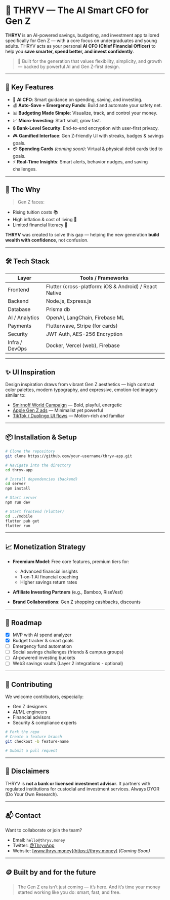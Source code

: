 # 🌟 THRYV — The AI Smart CFO for Gen Z

**THRYV** is an AI-powered savings, budgeting, and investment app tailored specifically for Gen Z — with a core focus on undergraduates and young adults. THRYV acts as your personal **AI CFO (Chief Financial Officer)** to help you **save smarter, spend better, and invest confidently**.

> 💸 Built for the generation that values flexibility, simplicity, and growth — backed by powerful AI and Gen Z-first design.

---

## 🚀 Key Features

- 🧠 **AI CFO**: Smart guidance on spending, saving, and investing.
- 💰 **Auto-Save + Emergency Funds**: Build and automate your safety net.
- 📊 **Budgeting Made Simple**: Visualize, track, and control your money.
- 📈 **Micro-Investing**: Start small, grow fast.
- 🔒 **Bank-Level Security**: End-to-end encryption with user-first privacy.
- 🎮 **Gamified Interface**: Gen Z-friendly UI with streaks, badges & savings goals.
- 💳 **Spending Cards** *(coming soon)*: Virtual & physical debit cards tied to goals.
- ⚡ **Real-Time Insights**: Smart alerts, behavior nudges, and saving challenges.

---

## 🧠 The Why

> Gen Z faces:
- Rising tuition costs 📚
- High inflation & cost of living 💸
- Limited financial literacy 🧾

**THRYV** was created to solve this gap — helping the new generation **build wealth with confidence**, not confusion.

---

## 🛠️ Tech Stack

| Layer          | Tools / Frameworks                |
|----------------|----------------------------------|
| Frontend       | Flutter (cross-platform: iOS & Android) / React Native |
| Backend        | Node.js, Express.js              |
| Database       | Prisma db                          |
| AI / Analytics | OpenAI, LangChain, Firebase ML   |
| Payments       | Flutterwave, Stripe (for cards)  |
| Security       | JWT Auth, AES-256 Encryption     |
| Infra / DevOps | Docker, Vercel (web), Firebase   |

---

## ✨ UI Inspiration

Design inspiration draws from vibrant Gen Z aesthetics — high contrast color palettes, modern typography, and expressive, emotion-led imagery similar to:

- [Smirnoff World Campaign](#) — Bold, playful, energetic
- [Apple Gen Z ads](#) — Minimalist yet powerful
- [TikTok / Duolingo UI flows](#) — Motion-rich and familiar

---

## 📦 Installation & Setup

```bash
# Clone the repository
git clone https://github.com/your-username/thryv-app.git

# Navigate into the directory
cd thryv-app

# Install dependencies (backend)
cd server
npm install

# Start server
npm run dev

# Start frontend (Flutter)
cd ../mobile
flutter pub get
flutter run
````

---

## 📈 Monetization Strategy

* **Freemium Model**: Free core features, premium tiers for:

  * Advanced financial insights
  * 1-on-1 AI financial coaching
  * Higher savings return rates
* **Affiliate Investing Partners** (e.g., Bamboo, RiseVest)
* **Brand Collaborations**: Gen Z shopping cashbacks, discounts

---

## 🧩 Roadmap

* [x] MVP with AI spend analyzer
* [x] Budget tracker & smart goals
* [ ] Emergency fund automation
* [ ] Social savings challenges (friends & campus groups)
* [ ] AI-powered investing buckets
* [ ] Web3 savings vaults (Layer 2 integrations - optional)

---

## 🤝 Contributing

We welcome contributors, especially:

* Gen Z designers
* AI/ML engineers
* Financial advisors
* Security & compliance experts

```bash
# Fork the repo
# Create a feature branch
git checkout -b feature-name

# Submit a pull request
```

---

## 📢 Disclaimers

THRYV is **not a bank or licensed investment advisor**. It partners with regulated institutions for custodial and investment services. Always DYOR (Do Your Own Research).

---

## 📬 Contact

Want to collaborate or join the team?

* Email: `hello@thryv.money`
* Twitter: [@ThryvApp](https://twitter.com/thryvapp)
* Website: [www.thryv.money](https://thryv.money) *(Coming Soon)*

---

## 🪙 Built by and for the future

> The Gen Z era isn’t just coming — it’s here.
> And it’s time your money started working like you do: smart, fast, and free.
